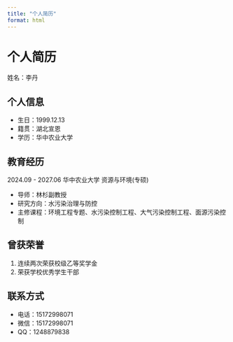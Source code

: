 ```yaml
---
title: "个人简历"
format: html
---
```


# 个人简历
姓名：李丹

## 个人信息
- 生日：1999.12.13
- 籍贯：湖北宣恩
- 学历：华中农业大学

## 教育经历
2024.09 - 2027.06 华中农业大学 资源与环境(专硕)
- 导师：林杉副教授
- 研究方向：水污染治理与防控
- 主修课程：环境工程专题、水污染控制工程、大气污染控制工程、面源污染控制

## 曾获荣誉
1. 连续两次荣获校级乙等奖学金
2. 荣获学校优秀学生干部

## 联系方式
- 电话：15172998071
- 微信：15172998071
- QQ：1248879838